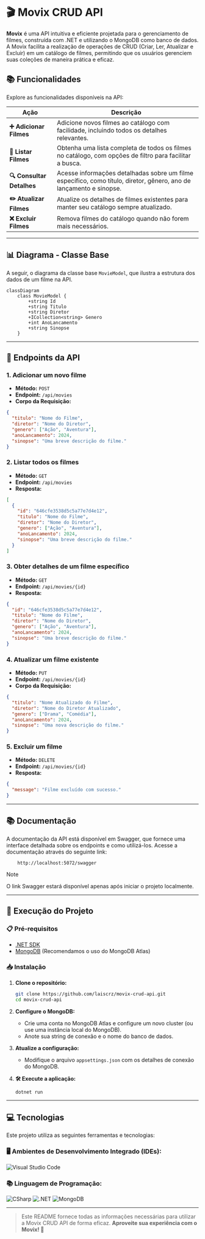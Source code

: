 # 🎬 Movix CRUD API

**Movix** é uma API intuitiva e eficiente projetada para o gerenciamento de filmes, construída com .NET e utilizando o MongoDB como banco de dados. A Movix facilita a realização de operações de CRUD (Criar, Ler, Atualizar e Excluir) em um catálogo de filmes, permitindo que os usuários gerenciem suas coleções de maneira prática e eficaz.

## 📚 Funcionalidades

Explore as funcionalidades disponíveis na API:

| Ação                        | Descrição                                                                                     |
|-----------------------------|-----------------------------------------------------------------------------------------------|
| **➕ Adicionar Filmes**      | Adicione novos filmes ao catálogo com facilidade, incluindo todos os detalhes relevantes.     |
| **📜 Listar Filmes**        | Obtenha uma lista completa de todos os filmes no catálogo, com opções de filtro para facilitar a busca. |
| **🔍 Consultar Detalhes**   | Acesse informações detalhadas sobre um filme específico, como título, diretor, gênero, ano de lançamento e sinopse. |
| **✏️ Atualizar Filmes**     | Atualize os detalhes de filmes existentes para manter seu catálogo sempre atualizado.        |
| **❌ Excluir Filmes**       | Remova filmes do catálogo quando não forem mais necessários.                                 |

---

## 📊 Diagrama - Classe Base

A seguir, o diagrama da classe base `MovieModel`, que ilustra a estrutura dos dados de um filme na API.

```mermaid
classDiagram
    class MovieModel {
        +string Id
        +string Titulo
        +string Diretor
        +ICollection<string> Genero
        +int AnoLancamento
        +string Sinopse
    }
```

---

## 📡 Endpoints da API

### 1. **Adicionar um novo filme**

- **Método:** `POST`
- **Endpoint:** `/api/movies`
- **Corpo da Requisição:**
```json
{
  "titulo": "Nome do Filme",
  "diretor": "Nome do Diretor",
  "genero": ["Ação", "Aventura"],
  "anoLancamento": 2024,
  "sinopse": "Uma breve descrição do filme."
}
```

### 2. **Listar todos os filmes**

- **Método:** `GET`
- **Endpoint:** `/api/movies`
- **Resposta:**
```json
[
  {
    "id": "646cfe3538d5c5a77e7d4e12",
    "titulo": "Nome do Filme",
    "diretor": "Nome do Diretor",
    "genero": ["Ação", "Aventura"],
    "anoLancamento": 2024,
    "sinopse": "Uma breve descrição do filme."
  }
]
```

### 3. **Obter detalhes de um filme específico**

- **Método:** `GET`
- **Endpoint:** `/api/movies/{id}`
- **Resposta:**
```json
{
  "id": "646cfe3538d5c5a77e7d4e12",
  "titulo": "Nome do Filme",
  "diretor": "Nome do Diretor",
  "genero": ["Ação", "Aventura"],
  "anoLancamento": 2024,
  "sinopse": "Uma breve descrição do filme."
}
```

### 4. **Atualizar um filme existente**

- **Método:** `PUT`
- **Endpoint:** `/api/movies/{id}`
- **Corpo da Requisição:**
```json
{
  "titulo": "Nome Atualizado do Filme",
  "diretor": "Nome do Diretor Atualizado",
  "genero": ["Drama", "Comédia"],
  "anoLancamento": 2024,
  "sinopse": "Uma nova descrição do filme."
}
```

### 5. **Excluir um filme**

- **Método:** `DELETE`
- **Endpoint:** `/api/movies/{id}`
- **Resposta:** 
```json
{
  "message": "Filme excluído com sucesso."
}
```
---

## 📚 Documentação

A documentação da API está disponível em Swagger, que fornece uma interface detalhada sobre os endpoints e como utilizá-los. Acesse a documentação através do seguinte link:

```https
    http://localhost:5072/swagger
```

> [!NOTE]
> O link Swagger estará disponível apenas após iniciar o projeto localmente.

---

## 🚀 Execução do Projeto

### 📋 Pré-requisitos

- [.NET SDK](https://dotnet.microsoft.com/download)
- [MongoDB](https://www.mongodb.com/) (Recomendamos o uso do MongoDB Atlas)

### 📥 Instalação

1. **Clone o repositório:**
   ```bash
   git clone https://github.com/laiscrz/movix-crud-api.git
   cd movix-crud-api
   ```

2. **Configure o MongoDB:**
   - Crie uma conta no MongoDB Atlas e configure um novo cluster (ou use uma instância local do MongoDB).
   - Anote sua string de conexão e o nome do banco de dados.

3. **Atualize a configuração:**
   - Modifique o arquivo `appsettings.json` com os detalhes de conexão do MongoDB.

4. **🛠️ Execute a aplicação:**
   ```bash
   dotnet run
   ```

---

## 💻 Tecnologias

Este projeto utiliza as seguintes ferramentas e tecnologias:

### 🖥️ Ambientes de Desenvolvimento Integrado (IDEs):
![Visual Studio Code](https://img.shields.io/badge/Visual%20Studio%20Code-0078d7.svg?style=for-the-badge&logo=visual-studio-code&logoColor=white)

### 📚 Linguagem de Programação:
![CSharp](https://img.shields.io/badge/CSharp-4CAF50?style=for-the-badge&logo=csharp&logoColor=white)
![.NET](https://img.shields.io/badge/.NET-512BD4?style=for-the-badge&logo=.net&logoColor=white)
![MongoDB](https://img.shields.io/badge/MongoDB-%234ea94b.svg?style=for-the-badge&logo=mongodb&logoColor=white)

---

> Este README fornece todas as informações necessárias para utilizar a Movix CRUD API de forma eficaz.
> **Aproveite sua experiência com o Movix! 🎥**
